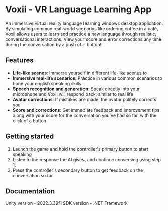 # Voxii - VR Language Learning App

An immersive virtual reality language learning windows desktop application. By simulating common real-world scenarios like ordering coffee in a café, Voxii allows users to learn and practice a new language through realistic, conversational interactions. View your score and error corrections any time during the conversation by a push of a button!

## Features

- **Life-like scenes**: Immerse yourself in different life-like scenes to 
- **Immersive real-life scenarios**: Practice in various common scenarios to hone your english speaking skills
- **Speech recognition and generation**: Speak directly into your microphone and Voxii will respond back, similar to real life
- **Avatar corrections**: If mistakes are made, the avatar politely corrects you
- **Score and corrections**: Get immediate feedback and improvement tips, along with your score for the conversation you've had so far, with the click of a button

## Getting started

1. Launch the game and hold the controller's primary button to start speaking
2. Listen to the response the AI gives, and continue conversing using step 1.
3. Press the controller's secondary button to get feedback on the conversation so far

## Documentation

Unity version - 2022.3.39f1
SDK version - .NET Framework
